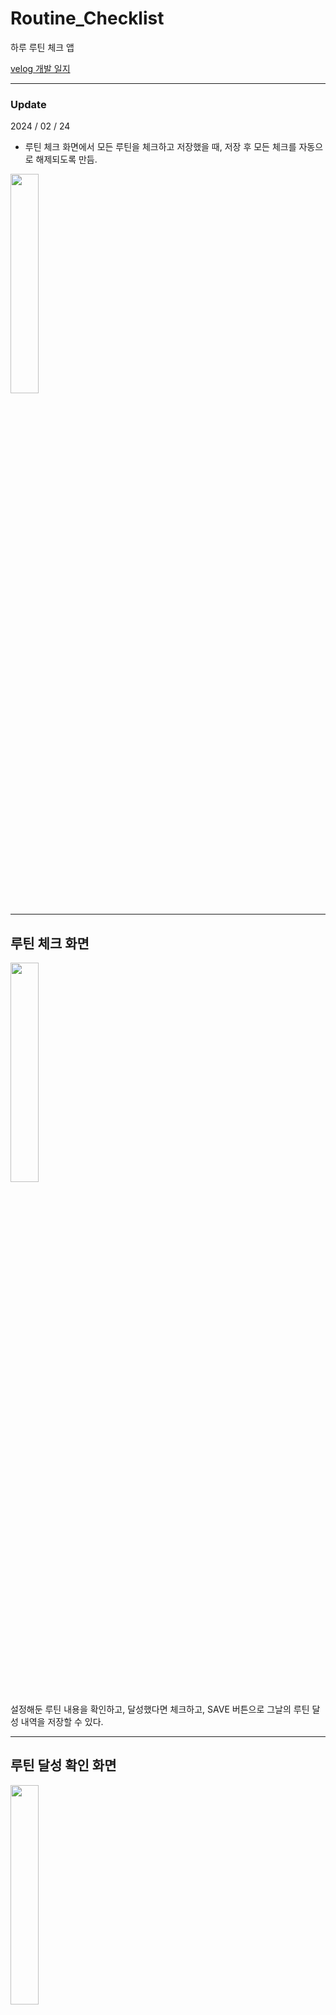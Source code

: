 # Routine_Checklist

하루 루틴 체크 앱

<a href = 'https://velog.io/@e414/%ED%94%84%EB%A1%9C%EC%A0%9D%ED%8A%B8-%EB%A3%A8%ED%8B%B4-%EC%B2%B4%ED%81%AC%EB%A6%AC%EC%8A%A4%ED%8A%B8-%EC%95%84%EC%9D%B4%EB%94%94%EC%96%B4-%EA%B5%AC%EC%83%81'>velog 개발 일지</a>

---

### Update

2024 / 02 / 24
- 루틴 체크 화면에서 모든 루틴을 체크하고 저장했을 때, 저장 후 모든 체크를 자동으로 해제되도록 만듬.
<img src = "https://github.com/Caution-Sun/Self_Question/assets/60997821/23078452-ae44-475e-b530-29b0a3dbd35b" width = "30%" height = "30%">

---


## 루틴 체크 화면

<img src = "https://github.com/Caution-Sun/Routine_Checklist/assets/60997821/aa78641b-81ca-4a4d-b458-b44266358778" width = "30%" height = "30%">

설정해둔 루틴 내용을 확인하고, 달성했다면 체크하고, SAVE 버튼으로 그날의 루틴 달성 내역을 저장할 수 있다.

---

## 루틴 달성 확인 화면

<img src = "https://github.com/Caution-Sun/Routine_Checklist/assets/60997821/a7c65797-a375-461f-ad65-cf450426b3c1" width = "30%" height = "30%">

달력에서 날짜를 선택해, 그 날의 루틴 달성 내역을 확인할 수 있다.

달을 바꾸면 그 달의 루틴을 저장한 일의 수와 루틴의 수, 달성률을 아래에 띄워준다.

---

## 루틴 설정 화면

<img src = "https://github.com/Caution-Sun/Routine_Checklist/assets/60997821/dc970bab-233f-43fa-8a98-6f49e913d818" width = "30%" height = "30%">

루틴의 갯수와 내용을 설정할 수 있는 화면이다.
